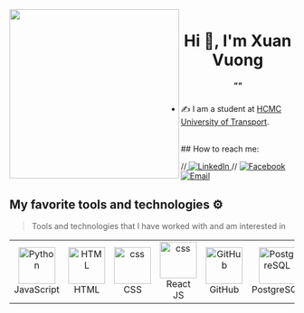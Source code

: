 <img align="left" width="300" src="https://github.githubassets.com/images/modules/profile/profile-first-repo.svg">
<h1 align="center">Hi 👋, I'm Xuan Vuong</h1>
<p align="center">
  <h5 align="center">""</h5>
</p>
<p align="center">

   
-  ✍ I am a student at [HCMC University of Transport](https://www.facebook.com/TruongDHGiaothongvantaiTPHCM).
  
</p>
<br />
## How to reach me:

  //<a href="https://www.linkedin.com/in/louisvuong" target="_blank" >
      <img src="https://img.shields.io/badge/Linkedin-%231DA1F2.svg?style=for-the-badge&logo=Linkedin&logoColor=white" alt="LinkedIn">
  </a>//
  <a href="https://www.facebook.com/Lou1sVuong" target="_blank">
      <img src="https://img.shields.io/badge/Facebook-1877F2?style=for-the-badge&logo=facebook&logoColor=white" alt="Facebook">
  </a>
  <a href="mailto:xuannvuongg@gmail.com" target="_blank">
      <img src="https://img.shields.io/badge/Email-D14836?style=for-the-badge&logo=gmail&logoColor=white" alt="Email">
  </a>

## My favorite tools and technologies ⚙️

> Tools and technologies that I have worked with and am interested in

<table>
<tr>
    <td align="center" width="96">
        <img src="https://techstack-generator.vercel.app/js-icon.svg" alt="Python" width="65" height="65" />
      <br>JavaScript
    </td>
    <td align="center"  width="96">
        <img src="https://skillicons.dev/icons?i=html" width="65" height="65" alt="HTML" />
      <br>HTML
    </td>
   <td align="center" width="96">
        <img src="https://skillicons.dev/icons?i=css" width="65" height="65" alt="css" />
      <br>CSS
    </td>
  <td align="center" width="96">
        <img src="https://techstack-generator.vercel.app/react-icon.svg" width="65" height="65" alt="css" />
      <br>React JS
    </td>
  <td align="center" width="96">
        <img src="https://techstack-generator.vercel.app/github-icon.svg" width="65" height="65" alt="GitHub" />
      <br>GitHub 
    </td>
  </td>
        <td align="center" width="96">
        <img src="https://skillicons.dev/icons?i=postgres" width="65" height="65" alt="PostgreSQL" />
      <br>PostgreSQL
    </td>

  </td>
  <td align="center" width="96">
        <img src="https://skillicons.dev/icons?i=linux" width="65" height="65" alt="Linux" />
      <br>Linux
    </td>
  </td>
	<td align="center" width="96">
        <img src="https://techstack-generator.vercel.app/docker-icon.svg" width="65" height="65" alt="photoshop" />
      <br>Docker
    </td>
    <td align="center" width="96">
        <img src="https://skillicons.dev/icons?i=ps" width="65" height="65" alt="photoshop" />
      <br>PS
    </td>
  
</table>
